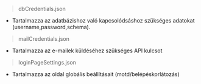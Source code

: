 > dbCredentials.json

 - Tartalmazza az adatbázishoz való kapcsolódsáshoz szükséges adatokat (username,password,schema).

> mailCredentials.json

 - Tartalmazza az e-mailek küldéséhez szükséges API kulcsot


> loginPageSettings.json

 - Tartalmazza az oldal globális beállításait (motd/belépéskorlátozás)


